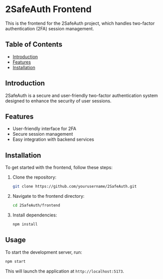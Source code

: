 # 2SafeAuth Frontend

This is the frontend for the 2SafeAuth project, which handles two-factor authentication (2FA) session management.

## Table of Contents
- [Introduction](#introduction)
- [Features](#features)
- [Installation](#installation)


## Introduction
2SafeAuth is a secure and user-friendly two-factor authentication system designed to enhance the security of user sessions.

## Features
- User-friendly interface for 2FA
- Secure session management
- Easy integration with backend services

## Installation
To get started with the frontend, follow these steps:

1. Clone the repository:
    ```bash
    git clone https://github.com/yourusername/2SafeAuth.git
    ```
2. Navigate to the frontend directory:
    ```bash
    cd 2SafeAuth/frontend
    ```
3. Install dependencies:
    ```bash
    npm install
    ```

## Usage
To start the development server, run:
```bash
npm start
```
This will launch the application at `http://localhost:5173`.

